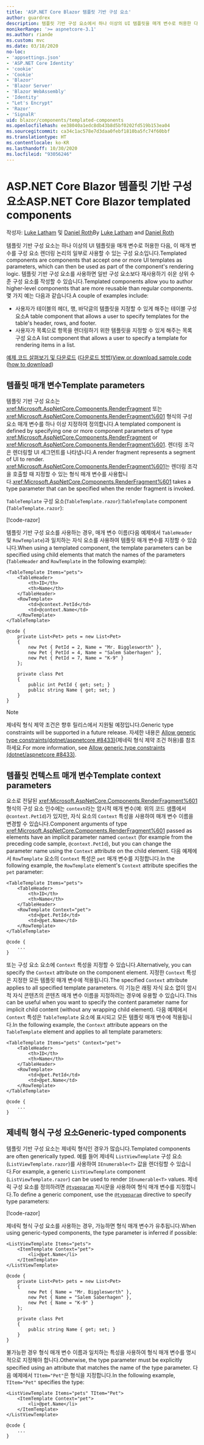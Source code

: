 ```yaml
---
title: 'ASP.NET Core Blazor 템플릿 기반 구성 요소'
author: guardrex
description: 템플릿 기반 구성 요소에서 하나 이상의 UI 템플릿을 매개 변수로 허용한 다음, 이 매개 변수를 구성 요소 렌더링 논리의 일부로 사용할 수 있는 방법을 알아봅니다.
monikerRange: '>= aspnetcore-3.1'
ms.author: riande
ms.custom: mvc
ms.date: 03/18/2020
no-loc:
- 'appsettings.json'
- 'ASP.NET Core Identity'
- 'cookie'
- 'Cookie'
- 'Blazor'
- 'Blazor Server'
- 'Blazor WebAssembly'
- 'Identity'
- "Let's Encrypt"
- 'Razor'
- 'SignalR'
uid: blazor/components/templated-components
ms.openlocfilehash: ee38040a1edc8db43b8d5bf0202fd519b153ea04
ms.sourcegitcommit: ca34c1ac578e7d3daa0febf1810ba5fc74f60bbf
ms.translationtype: HT
ms.contentlocale: ko-KR
ms.lasthandoff: 10/30/2020
ms.locfileid: "93056246"
---
```

# <a name="aspnet-core-no-locblazor-templated-components"></a><span data-ttu-id="aa0a4-103">ASP.NET Core Blazor 템플릿 기반 구성 요소</span><span class="sxs-lookup"><span data-stu-id="aa0a4-103">ASP.NET Core Blazor templated components</span></span>

<span data-ttu-id="aa0a4-104">작성자: [Luke Latham](https://github.com/guardrex) 및 [Daniel Roth](https://github.com/danroth27)</span><span class="sxs-lookup"><span data-stu-id="aa0a4-104">By [Luke Latham](https://github.com/guardrex) and [Daniel Roth](https://github.com/danroth27)</span></span>

<span data-ttu-id="aa0a4-105">템플릿 기반 구성 요소는 하나 이상의 UI 템플릿을 매개 변수로 허용한 다음, 이 매개 변수를 구성 요소 렌더링 논리의 일부로 사용할 수 있는 구성 요소입니다.</span><span class="sxs-lookup"><span data-stu-id="aa0a4-105">Templated components are components that accept one or more UI templates as parameters, which can then be used as part of the component's rendering logic.</span></span> <span data-ttu-id="aa0a4-106">템플릿 기반 구성 요소를 사용하면 일반 구성 요소보다 재사용하기 쉬운 상위 수준 구성 요소를 작성할 수 있습니다.</span><span class="sxs-lookup"><span data-stu-id="aa0a4-106">Templated components allow you to author higher-level components that are more reusable than regular components.</span></span> <span data-ttu-id="aa0a4-107">몇 가지 예는 다음과 같습니다.</span><span class="sxs-lookup"><span data-stu-id="aa0a4-107">A couple of examples include:</span></span>

* <span data-ttu-id="aa0a4-108">사용자가 테이블의 헤더, 행, 바닥글의 템플릿을 지정할 수 있게 해주는 테이블 구성 요소</span><span class="sxs-lookup"><span data-stu-id="aa0a4-108">A table component that allows a user to specify templates for the table's header, rows, and footer.</span></span>
* <span data-ttu-id="aa0a4-109">사용자가 목록으로 항목을 렌더링하기 위한 템플릿을 지정할 수 있게 해주는 목록 구성 요소</span><span class="sxs-lookup"><span data-stu-id="aa0a4-109">A list component that allows a user to specify a template for rendering items in a list.</span></span>

<span data-ttu-id="aa0a4-110">[예제 코드 살펴보기 및 다운로드](https://github.com/dotnet/AspNetCore.Docs/tree/master/aspnetcore/blazor/common/samples/) ([다운로드 방법](xref:index#how-to-download-a-sample))</span><span class="sxs-lookup"><span data-stu-id="aa0a4-110">[View or download sample code](https://github.com/dotnet/AspNetCore.Docs/tree/master/aspnetcore/blazor/common/samples/) ([how to download](xref:index#how-to-download-a-sample))</span></span>

## <a name="template-parameters"></a><span data-ttu-id="aa0a4-111">템플릿 매개 변수</span><span class="sxs-lookup"><span data-stu-id="aa0a4-111">Template parameters</span></span>

<span data-ttu-id="aa0a4-112">템플릿 기반 구성 요소는 <xref:Microsoft.AspNetCore.Components.RenderFragment> 또는 <xref:Microsoft.AspNetCore.Components.RenderFragment%601> 형식의 구성 요소 매개 변수를 하나 이상 지정하여 정의합니다.</span><span class="sxs-lookup"><span data-stu-id="aa0a4-112">A templated component is defined by specifying one or more component parameters of type <xref:Microsoft.AspNetCore.Components.RenderFragment> or <xref:Microsoft.AspNetCore.Components.RenderFragment%601>.</span></span> <span data-ttu-id="aa0a4-113">렌더링 조각은 렌더링할 UI 세그먼트를 나타냅니다.</span><span class="sxs-lookup"><span data-stu-id="aa0a4-113">A render fragment represents a segment of UI to render.</span></span> <span data-ttu-id="aa0a4-114"><xref:Microsoft.AspNetCore.Components.RenderFragment%601>는 렌더링 조각을 호출할 때 지정할 수 있는 형식 매개 변수를 사용합니다.</span><span class="sxs-lookup"><span data-stu-id="aa0a4-114"><xref:Microsoft.AspNetCore.Components.RenderFragment%601> takes a type parameter that can be specified when the render fragment is invoked.</span></span>

<span data-ttu-id="aa0a4-115">`TableTemplate` 구성 요소(`TableTemplate.razor`):</span><span class="sxs-lookup"><span data-stu-id="aa0a4-115">`TableTemplate` component (`TableTemplate.razor`):</span></span>

[!code-razor[](../common/samples/3.x/BlazorWebAssemblySample/Components/TableTemplate.razor)]

<span data-ttu-id="aa0a4-116">템플릿 기반 구성 요소를 사용하는 경우, 매개 변수 이름(다음 예제에서 `TableHeader` 및 `RowTemplate`)과 일치하는 자식 요소를 사용하여 템플릿 매개 변수를 지정할 수 있습니다.</span><span class="sxs-lookup"><span data-stu-id="aa0a4-116">When using a templated component, the template parameters can be specified using child elements that match the names of the parameters (`TableHeader` and `RowTemplate` in the following example):</span></span>

```razor
<TableTemplate Items="pets">
    <TableHeader>
        <th>ID</th>
        <th>Name</th>
    </TableHeader>
    <RowTemplate>
        <td>@context.PetId</td>
        <td>@context.Name</td>
    </RowTemplate>
</TableTemplate>

@code {
    private List<Pet> pets = new List<Pet>
    {
        new Pet { PetId = 2, Name = "Mr. Bigglesworth" },
        new Pet { PetId = 4, Name = "Salem Saberhagen" },
        new Pet { PetId = 7, Name = "K-9" }
    };

    private class Pet
    {
        public int PetId { get; set; }
        public string Name { get; set; }
    }
}
```

> [!NOTE]
> <span data-ttu-id="aa0a4-117">제네릭 형식 제약 조건은 향후 릴리스에서 지원될 예정입니다.</span><span class="sxs-lookup"><span data-stu-id="aa0a4-117">Generic type constraints will be supported in a future release.</span></span> <span data-ttu-id="aa0a4-118">자세한 내용은 [Allow generic type constraints(dotnet/aspnetcore #8433)](https://github.com/dotnet/aspnetcore/issues/8433)(제네릭 형식 제약 조건 허용)를 참조하세요.</span><span class="sxs-lookup"><span data-stu-id="aa0a4-118">For more information, see [Allow generic type constraints (dotnet/aspnetcore #8433)](https://github.com/dotnet/aspnetcore/issues/8433).</span></span>

## <a name="template-context-parameters"></a><span data-ttu-id="aa0a4-119">템플릿 컨텍스트 매개 변수</span><span class="sxs-lookup"><span data-stu-id="aa0a4-119">Template context parameters</span></span>

<span data-ttu-id="aa0a4-120">요소로 전달된 <xref:Microsoft.AspNetCore.Components.RenderFragment%601> 형식의 구성 요소 인수에는 `context`라는 암시적 매개 변수(예: 위의 코드 샘플에서 `@context.PetId`)가 있지만, 자식 요소의 `Context` 특성을 사용하여 매개 변수 이름을 변경할 수 있습니다.</span><span class="sxs-lookup"><span data-stu-id="aa0a4-120">Component arguments of type <xref:Microsoft.AspNetCore.Components.RenderFragment%601> passed as elements have an implicit parameter named `context` (for example from the preceding code sample, `@context.PetId`), but you can change the parameter name using the `Context` attribute on the child element.</span></span> <span data-ttu-id="aa0a4-121">다음 예제에서 `RowTemplate` 요소의 `Context` 특성은 `pet` 매개 변수를 지정합니다.</span><span class="sxs-lookup"><span data-stu-id="aa0a4-121">In the following example, the `RowTemplate` element's `Context` attribute specifies the `pet` parameter:</span></span>

```razor
<TableTemplate Items="pets">
    <TableHeader>
        <th>ID</th>
        <th>Name</th>
    </TableHeader>
    <RowTemplate Context="pet">
        <td>@pet.PetId</td>
        <td>@pet.Name</td>
    </RowTemplate>
</TableTemplate>

@code {
    ...
}
```

<span data-ttu-id="aa0a4-122">또는 구성 요소 요소에 `Context` 특성을 지정할 수 있습니다.</span><span class="sxs-lookup"><span data-stu-id="aa0a4-122">Alternatively, you can specify the `Context` attribute on the component element.</span></span> <span data-ttu-id="aa0a4-123">지정한 `Context` 특성은 지정한 모든 템플릿 매개 변수에 적용됩니다.</span><span class="sxs-lookup"><span data-stu-id="aa0a4-123">The specified `Context` attribute applies to all specified template parameters.</span></span> <span data-ttu-id="aa0a4-124">이 기능은 래핑 자식 요소 없이 암시적 자식 콘텐츠의 콘텐츠 매개 변수 이름을 지정하려는 경우에 유용할 수 있습니다.</span><span class="sxs-lookup"><span data-stu-id="aa0a4-124">This can be useful when you want to specify the content parameter name for implicit child content (without any wrapping child element).</span></span> <span data-ttu-id="aa0a4-125">다음 예제에서 `Context` 특성은 `TableTemplate` 요소에 표시되고 모든 템플릿 매개 변수에 적용됩니다.</span><span class="sxs-lookup"><span data-stu-id="aa0a4-125">In the following example, the `Context` attribute appears on the `TableTemplate` element and applies to all template parameters:</span></span>

```razor
<TableTemplate Items="pets" Context="pet">
    <TableHeader>
        <th>ID</th>
        <th>Name</th>
    </TableHeader>
    <RowTemplate>
        <td>@pet.PetId</td>
        <td>@pet.Name</td>
    </RowTemplate>
</TableTemplate>

@code {
    ...
}
```

## <a name="generic-typed-components"></a><span data-ttu-id="aa0a4-126">제네릭 형식 구성 요소</span><span class="sxs-lookup"><span data-stu-id="aa0a4-126">Generic-typed components</span></span>

<span data-ttu-id="aa0a4-127">템플릿 기반 구성 요소는 제네릭 형식인 경우가 많습니다.</span><span class="sxs-lookup"><span data-stu-id="aa0a4-127">Templated components are often generically typed.</span></span> <span data-ttu-id="aa0a4-128">예를 들어 제네릭 `ListViewTemplate` 구성 요소(`ListViewTemplate.razor`)를 사용하여 `IEnumerable<T>` 값을 렌더링할 수 있습니다.</span><span class="sxs-lookup"><span data-stu-id="aa0a4-128">For example, a generic `ListViewTemplate` component (`ListViewTemplate.razor`) can be used to render `IEnumerable<T>` values.</span></span> <span data-ttu-id="aa0a4-129">제네릭 구성 요소를 정의하려면 [`@typeparam`](xref:mvc/views/razor#typeparam) 지시문을 사용하여 형식 매개 변수를 지정합니다.</span><span class="sxs-lookup"><span data-stu-id="aa0a4-129">To define a generic component, use the [`@typeparam`](xref:mvc/views/razor#typeparam) directive to specify type parameters:</span></span>

[!code-razor[](../common/samples/3.x/BlazorWebAssemblySample/Components/ListViewTemplate.razor)]

<span data-ttu-id="aa0a4-130">제네릭 형식 구성 요소를 사용하는 경우, 가능하면 형식 매개 변수가 유추됩니다.</span><span class="sxs-lookup"><span data-stu-id="aa0a4-130">When using generic-typed components, the type parameter is inferred if possible:</span></span>

```razor
<ListViewTemplate Items="pets">
    <ItemTemplate Context="pet">
        <li>@pet.Name</li>
    </ItemTemplate>
</ListViewTemplate>

@code {
    private List<Pet> pets = new List<Pet>
    {
        new Pet { Name = "Mr. Bigglesworth" },
        new Pet { Name = "Salem Saberhagen" },
        new Pet { Name = "K-9" }
    };

    private class Pet
    {
        public string Name { get; set; }
    }
}
```

<span data-ttu-id="aa0a4-131">불가능한 경우 형식 매개 변수 이름과 일치하는 특성을 사용하여 형식 매개 변수를 명시적으로 지정해야 합니다.</span><span class="sxs-lookup"><span data-stu-id="aa0a4-131">Otherwise, the type parameter must be explicitly specified using an attribute that matches the name of the type parameter.</span></span> <span data-ttu-id="aa0a4-132">다음 예제에서 `TItem="Pet"`은 형식을 지정합니다.</span><span class="sxs-lookup"><span data-stu-id="aa0a4-132">In the following example, `TItem="Pet"` specifies the type:</span></span>

```razor
<ListViewTemplate Items="pets" TItem="Pet">
    <ItemTemplate Context="pet">
        <li>@pet.Name</li>
    </ItemTemplate>
</ListViewTemplate>

@code {
    ...
}
```
